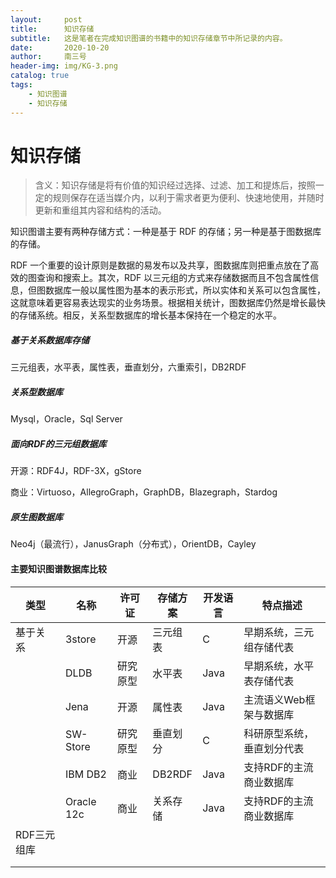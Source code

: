 ```yaml
---
layout:     post
title:      知识存储
subtitle:   这是笔者在完成知识图谱的书籍中的知识存储章节中所记录的内容。
date:       2020-10-20
author:     南三号
header-img: img/KG-3.png
catalog: true
tags:
    - 知识图谱
    - 知识存储	
---
```


# 知识存储

> 含义：知识存储是将有价值的知识经过选择、过滤、加工和提炼后，按照一定的规则保存在适当媒介内，以利于需求者更为便利、快速地使用，并随时更新和重组其内容和结构的活动。

知识图谱主要有两种存储方式：一种是基于 RDF 的存储；另一种是基于图数据库的存储。

RDF 一个重要的设计原则是数据的易发布以及共享，图数据库则把重点放在了高效的图查询和搜索上。其次，RDF 以三元组的方式来存储数据而且不包含属性信息，但图数据库一般以属性图为基本的表示形式，所以实体和关系可以包含属性，这就意味着更容易表达现实的业务场景。根据相关统计，图数据库仍然是增长最快的存储系统。相反，关系型数据库的增长基本保持在一个稳定的水平。

##### 基于关系数据库存储

三元组表，水平表，属性表，垂直划分，六重索引，DB2RDF

##### 关系型数据库

Mysql，Oracle，Sql Server

##### 面向RDF的三元组数据库

开源：RDF4J，RDF-3X，gStore

商业：Virtuoso，AllegroGraph，GraphDB，Blazegraph，Stardog

##### 原生图数据库

Neo4j（最流行），JanusGraph（分布式），OrientDB，Cayley

#### 主要知识图谱数据库比较

| 类型        | 名称       | 许可证   | 存储方案 | 开发语言 | 特点描述                   |
| ----------- | ---------- | -------- | -------- | -------- | -------------------------- |
| 基于关系    | 3store     | 开源     | 三元组表 | C        | 早期系统，三元组存储代表   |
|             | DLDB       | 研究原型 | 水平表   | Java     | 早期系统，水平表存储代表   |
|             | Jena       | 开源     | 属性表   | Java     | 主流语义Web框架与数据库    |
|             | SW-Store   | 研究原型 | 垂直划分 | C        | 科研原型系统，垂直划分代表 |
|             | IBM DB2    | 商业     | DB2RDF   | Java     | 支持RDF的主流商业数据库    |
|             | Oracle 12c | 商业     | 关系存储 | Java     | 支持RDF的主流商业数据库    |
| RDF三元组库 |            |          |          |          |                            |
|             |            |          |          |          |                            |
|             |            |          |          |          |                            |







##### 

